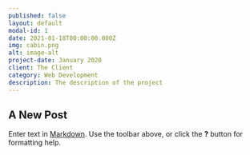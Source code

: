 ```yaml
---
published: false
layout: default
modal-id: 1
date: 2021-01-18T00:00:00.000Z
img: cabin.png
alt: image-alt
project-date: January 2020
client: The Client
category: Web Development
description: The description of the project
---
```

## A New Post


Enter text in [Markdown](http://daringfireball.net/projects/markdown/). Use the toolbar above, or click the **?** button for formatting help.
